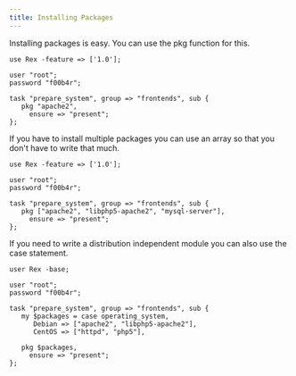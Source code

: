 ```yaml
---
title: Installing Packages
---
```


Installing packages is easy. You can use the pkg function for this.

    use Rex -feature => ['1.0'];

    user "root";
    password "f00b4r";

    task "prepare_system", group => "frontends", sub {
       pkg "apache2",
         ensure => "present";
    };

If you have to install multiple packages you can use an array so that you don't have to write that much.

    use Rex -feature => ['1.0'];

    user "root";
    password "f00b4r";

    task "prepare_system", group => "frontends", sub {
       pkg ["apache2", "libphp5-apache2", "mysql-server"],
         ensure => "present";
    };

If you need to write a distribution independent module you can also use the case statement.

    user Rex -base;

    user "root";
    password "f00b4r";

    task "prepare_system", group => "frontends", sub {
       my $packages = case operating_system,
          Debian => ["apache2", "libphp5-apache2"],
          CentOS => ["httpd", "php5"],

       pkg $packages,
         ensure => "present";
    };

 
